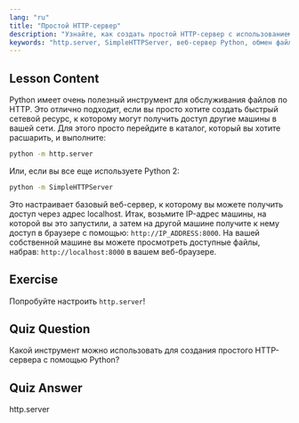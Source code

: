 ```yaml
---
lang: "ru"
title: "Простой HTTP-сервер"
description: "Узнайте, как создать простой HTTP-сервер с использованием модуля Python http.server. Быстро делитесь файлами в вашей сети с помощью этого удобного для новичков руководства по Linux."
keywords: "http.server, SimpleHTTPServer, веб-сервер Python, обмен файлами, руководство по Linux, руководство для начинающих"
---
```


## Lesson Content

Python имеет очень полезный инструмент для обслуживания файлов по HTTP. Это отлично подходит, если вы просто хотите создать быстрый сетевой ресурс, к которому могут получить доступ другие машины в вашей сети. Для этого просто перейдите в каталог, который вы хотите расшарить, и выполните:

```bash
python -m http.server
```

Или, если вы все еще используете Python 2:

```bash
python -m SimpleHTTPServer
```

Это настраивает базовый веб-сервер, к которому вы можете получить доступ через адрес localhost. Итак, возьмите IP-адрес машины, на которой вы это запустили, а затем на другой машине получите к нему доступ в браузере с помощью: `http://IP_ADDRESS:8000`. На вашей собственной машине вы можете просмотреть доступные файлы, набрав: `http://localhost:8000` в вашем веб-браузере.

## Exercise

Попробуйте настроить `http.server`!

## Quiz Question

Какой инструмент можно использовать для создания простого HTTP-сервера с помощью Python?

## Quiz Answer

http.server
